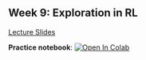 ## Week 9: Exploration in RL

[Lecture Slides](./MSAI_RL_lect09_exploration.pdf)


**Practice notebook**: [![Open In Colab](https://colab.research.google.com/assets/colab-badge.svg)](https://colab.research.google.com/github/girafe-ai/reinforcement-learning/blob/23f_msai/week09_exploration/week09_exploration.ipynb)
